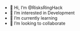 - 👋 Hi, I’m @RisksRingHack
- 👀 I’m interested in Development 
- 🌱 I’m currently learning
- 💞️ I’m looking to collaborate
<!---
RisksRingHack/RisksRingHack is a ✨ special ✨ repository because its `README.md` (this file) appears on your GitHub profile.
You can click the Preview link to take a look at your changes.
--->

